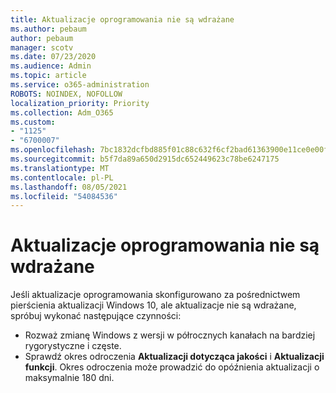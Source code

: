 ```yaml
---
title: Aktualizacje oprogramowania nie są wdrażane
ms.author: pebaum
author: pebaum
manager: scotv
ms.date: 07/23/2020
ms.audience: Admin
ms.topic: article
ms.service: o365-administration
ROBOTS: NOINDEX, NOFOLLOW
localization_priority: Priority
ms.collection: Adm_O365
ms.custom:
- "1125"
- "6700007"
ms.openlocfilehash: 7bc1832dcfbd885f01c88c632f6cf2bad61363900e11ce0e00f99a7a2dcd9f3f
ms.sourcegitcommit: b5f7da89a650d2915dc652449623c78be6247175
ms.translationtype: MT
ms.contentlocale: pl-PL
ms.lasthandoff: 08/05/2021
ms.locfileid: "54084536"
---
```

# <a name="software-updates-are-not-being-deployed"></a>Aktualizacje oprogramowania nie są wdrażane

Jeśli aktualizacje oprogramowania skonfigurowano za pośrednictwem pierścienia aktualizacji Windows 10, ale aktualizacje nie są wdrażane, spróbuj wykonać następujące czynności:  

- Rozważ zmianę Windows z wersji  w półrocznych kanałach na bardziej rygorystyczne i częste.
- Sprawdź okres odroczenia **Aktualizacji dotycząca jakości**  i  **Aktualizacji funkcji**. Okres odroczenia może prowadzić do opóźnienia aktualizacji o maksymalnie 180 dni.